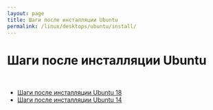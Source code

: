 ```yaml
---
layout: page
title: Шаги после инсталляции Ubuntu
permalink: /linux/desktops/ubuntu/install/
---
```


# Шаги после инсталляции Ubuntu

<br/>


<ul>
    <li><a href="/linux/desktops/ubuntu/install/steps-after-installation-ubuntu-18/">Шаги после инсталляции Ubuntu 18</a>
    </li>
    <li><a href="/linux/desktops/ubuntu/install/steps-after-installation-ubuntu-14/">Шаги после инсталляции Ubuntu 14</a>
    </li>
</ul>
